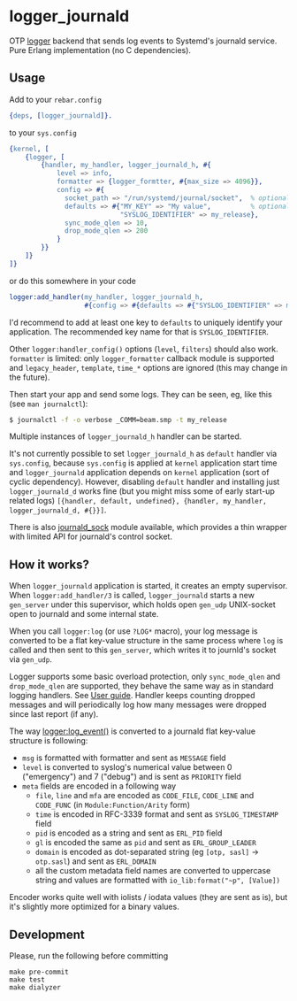 logger_journald
===============

OTP [logger](http://erlang.org/doc/apps/kernel/logger_chapter.html) backend that sends log
events to Systemd's journald service.
Pure Erlang implementation (no C dependencies).

Usage
-----

Add to your `rebar.config`

```erlang
{deps, [logger_journald]}.
```

to your `sys.config`

```erlang
{kernel, [
    {logger, [
        {handler, my_handler, logger_journald_h, #{
            level => info,
            formatter => {logger_formtter, #{max_size => 4096}},
            config => #{
              socket_path => "/run/systemd/journal/socket",  % optional
              defaults => #{"MY_KEY" => "My value",          % optional
                            "SYSLOG_IDENTIFIER" => my_release},
              sync_mode_qlen => 10,
              drop_mode_qlen => 200
            }
        }}
    ]}
]}
```

or do this somewhere in your code

```erlang
logger:add_handler(my_handler, logger_journald_h,
                   #{config => #{defaults => #{"SYSLOG_IDENTIFIER" => my_release}}}).
```

I'd recommend to add at least one key to `defaults` to uniquely identify your application. The
recommended key name for that is `SYSLOG_IDENTIFIER`.

Other `logger:handler_config()` options (`level`, `filters`) should also work.
`formatter` is limited: only `logger_formatter` callback module is supported and
`legacy_header`, `template`, `time_*` options are ignored (this may change in the future).

Then start your app and send some logs. They can be seen, eg, like this (see `man journalctl`):

```bash
$ journalctl -f -o verbose _COMM=beam.smp -t my_release
```

Multiple instances of `logger_journald_h` handler can be started.

It's not currently possible to set `logger_journald_h` as `default` handler via `sys.config`,
because `sys.config` is applied at `kernel` application start time and `logger_journald`
application depends on `kernel` application (sort of cyclic dependency). However, disabling
`default` handler and installing just `logger_journald_d` works fine (but you might miss some
of early start-up related logs)
`[{handler, default, undefined}, {handler, my_handler, logger_journald_d, #{}}]`.

There is also [journald_sock](src/journald_sock.erl) module available, which provides a thin wrapper
with limited API for journald's control socket.

How it works?
-------------

When `logger_journald` application is started, it creates an empty supervisor.
When `logger:add_handler/3` is called, `logger_journald` starts a new `gen_server` under
this supervisor, which holds open `gen_udp` UNIX-socket open to journald and some internal state.

When you call `logger:log` (or use `?LOG*` macro), your log message is converted to be a flat
key-value structure in the same process where `log` is called and then sent to this `gen_server`,
which writes it to journld's socket via `gen_udp`.

Logger supports some basic overload protection, only `sync_mode_qlen` and `drop_mode_qlen`
are supported, they behave the same way as in standard logging handlers. See
[User guide](http://erlang.org/doc/apps/kernel/logger_chapter.html#protecting-the-handler-from-overload).
Handler keeps counting dropped messages and will periodically log how many messages were dropped
since last report (if any).

The way [logger:log_event()](http://erlang.org/doc/man/logger.html#type-log_event) is converted
to a journald flat key-value structure is following:

* `msg` is formatted with formatter and sent as `MESSAGE` field
* `level` is converted to syslog's numerical value between 0 ("emergency") and 7 ("debug") and is
  sent as `PRIORITY` field
* `meta` fields are encoded in a following way
  * `file`, `line` and `mfa` are encoded as `CODE_FILE`, `CODE_LINE` and `CODE_FUNC` (in
    `Module:Function/Arity` form)
  * `time` is encoded in RFC-3339 format and sent as `SYSLOG_TIMESTAMP` field
  * `pid` is encoded as a string and sent as `ERL_PID` field
  * `gl` is encoded the same as `pid` and sent as `ERL_GROUP_LEADER`
  * `domain` is encoded as dot-separated string (eg `[otp, sasl]` -> `otp.sasl`) and sent as
    `ERL_DOMAIN`
  * all the custom metadata field names are converted to uppercase string and values are formatted
    with `io_lib:format("~p", [Value])`

Encoder works quite well with iolists / iodata values (they are sent as is), but it's slightly
more optimized for a binary values.

Development
-----------

Please, run the following before committing

```
make pre-commit
make test
make dialyzer
```
